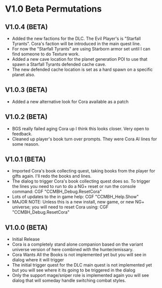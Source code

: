 # V1.0 Beta Permutations

## V1.0.4 (BETA)
* Added the new factions for the DLC. The Evil Player's is "Starfall Tyrants". Cora's faction will be introduced in the main quest line.
* For now the "Starfall Tyrants" are using Starborn armor set until I can find someone to do Texture work.
* Added a new cave location for the planet generation POI to use that spawn a Starfall Tyrants defended cache cave.
* The new defended cache location is set as a hard spawn on a specific planet also. 

## V1.0.3 (BETA)
* Added a new alternative look for Cora available as a patch

## V1.0.2 (BETA)
* BGS really failed aging Cora up I think this looks closer. Very open to feedback.
* Cleaned up player's book turn over prompts. They were Cora AI lines for some reason. 

## V1.0.1 (BETA)
* Imported Cora's book collecting quest, taking books from the player for gifts again. I'll redo the books and lines. 
* The dialog to trigger Cora's book collecting quest does so. To trigger the lines you need to run to do a NG+ reset or run the console command: CGF "CCMBH_Debug.ResetCora"
* Lots of updates to the in game help: CGF "CCMBH_Help.Show"
* MAJOR NOTE: Unless this is a new install, new game, or new NG+ universe; you will need to reset Cora using: CGF "CCMBH_Debug.ResetCora"

## V1.0.0 (BETA)
* Initial Release
* Cora is a completely stand alone companion based on the variant universe version of here combined with the hunter/emissary. 
* Cora Wants All the Books is not implemented yet but you will see in dialog where it will trigger
* The initial trigger quest for the DLC main quest is not implemented yet but you will see where it its going to be triggered in the dialog
* Only the support mage/sniper role is implemented again you will see dialog that will someday handle switching combat styles. 